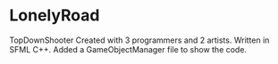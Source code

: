 # LonelyRoad
TopDownShooter
Created with 3 programmers and 2 artists.
Written in SFML C++.
Added a GameObjectManager file to show the code. 

